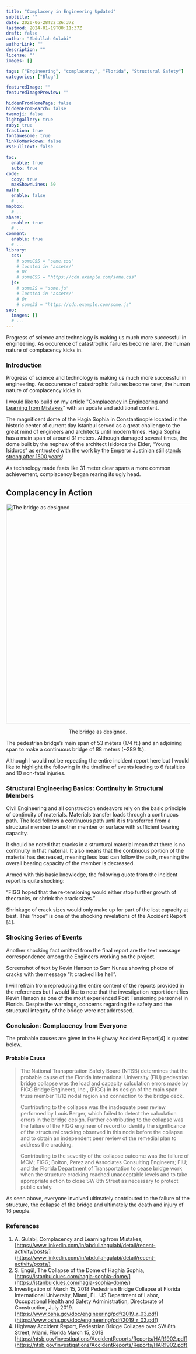 ```yaml
---
title: "Complaceny in Engineering Updated"
subtitle: ""
date: 2020-06-28T22:26:37Z
lastmod: 2024-01-19T00:11:37Z
draft: false
author: "Abdullah Gulabi"
authorLink: ""
description: ""
license: ""
images: []

tags: ["Engineering", "complacency", "Florida", "Structural Safety"]
categories: ["Blog"]

featuredImage: ""
featuredImagePreview: ""

hiddenFromHomePage: false
hiddenFromSearch: false
twemoji: false
lightgallery: true
ruby: true
fraction: true
fontawesome: true
linkToMarkdown: false
rssFullText: false

toc:
  enable: true
  auto: true
code:
  copy: true
  maxShownLines: 50
math:
  enable: false
  # ...
mapbox:
  # ...
share:
  enable: true
  # ...
comment:
  enable: true
  # ...
library:
  css:
    # someCSS = "some.css"
    # located in "assets/"
    # Or
    # someCSS = "https://cdn.example.com/some.css"
  js:
    # someJS = "some.js"
    # located in "assets/"
    # Or
    # someJS = "https://cdn.example.com/some.js"
seo:
  images: []
  # ...
---
```

Progress of science and technology is making us much more successful in engineering. As occurence of catastrophic failures become rarer, the human nature of complacency kicks in.

<!--more-->
### Introduction
Progress of science and technology is making us much more successful in engineering. As occurence of catastrophic failures become rarer, the human nature of complacency kicks in.

I would like to build on my article "[Complacency in Engineering and Learning from Mistakes](https://abdullah.gula.bi/blog/complacency-and-learning-from-mistakes)" with an update and additional content.

The magnificent dome of the Hagia Sophia in Constantinople located in the historic center of current day Istanbul served as a great challenge to the great mind of engineers and architects until modern times. Hagia Sophia has a main span of around 31 meters. Although damaged several times, the dome built by the nephew of the architect Isidoros the Elder, “Young Isidoros” as entrusted with the work by the Emperor Justinian still [stands strong after 1500 years](https://istanbulclues.com/hagia-sophia-dome/ )!

As technology made feats like 31 meter clear spans a more common achievement, complacency began rearing its ugly head. 

## Complacency in Action
<img src="https://abdullah.gula.bi/user/pages/02.blog/05.complaceny-in-engineering-updated/mainspan.png" alt="The bridge as designed" width="600"/>
<p align="center"> The bridge as designed. </p>

The pedestrian bridge’s main span of 53 meters (174 ft.) and an adjoining span to make a continuous bridge of 88 meters (~289 ft.).

Although I would not be repeating the entire incident report here but I would like to highlight the following in the timeline of events leading to 6 fatalities and 10 non-fatal injuries.

### Structural Engineering Basics: Continuity in Structural Members

Civil Engineering and all construction endeavors rely on the basic principle of continuity of materials. Materials transfer loads through a continuous path. The load follows a continuous path until it is transferred from a structural member to another member or surface with sufficient bearing capacity.

It should be noted that cracks in a structural material mean that there is no continuity in that material. It also means that the continuous portion of the material has decreased, meaning less load can follow the path, meaning the overall bearing capacity of the member is decreased.

Armed with this basic knowledge, the following quote from the incident report is quite shocking:

“FIGG hoped that the re-tensioning would either stop further growth of thecracks, or shrink the crack sizes.”

Shrinkage of crack sizes would only make up for part of the lost capacity at best. This “hope” is one of the shocking revelations of the Accident Report [4].

### Shocking Series of Events

Another shocking fact omitted from the final report are the text message correspondence among the Engineers working on the project.

Screenshot of text by Kevin Hanson to Sam Nunez showing photos of cracks with the message “It cracked like hell”.

I will refrain from reproducing the entire content of the reports provided in the references but I would like to note that the investigation report identifies Kevin Hanson as one of the most experienced Post Tensioning personnel in Florida. Despite the warnings, concerns regarding the safety and the structural integrity of the bridge were not addressed.

### Conclusion: Complacency from Everyone

The probable causes are given in the Highway Accident Report[4] is quoted below.

#### Probable Cause
> The National Transportation Safety Board (NTSB) determines that the probable cause of the Florida International University (FIU) pedestrian bridge collapse was the load and capacity calculation errors made by FIGG Bridge Engineers, Inc., (FIGG) in its design of the main span truss member 11/12 nodal region and connection to the bridge deck. 
> 
> Contributing to the collapse was the inadequate peer review performed by Louis Berger, which failed to detect the calculation errors in the bridge design. Further contributing to the collapse was the failure of the FIGG engineer of record to identify the significance of the structural cracking observed in this node before the collapse and to obtain an independent peer review of the remedial plan to address the cracking. 
> 
> Contributing to the severity of the collapse outcome was the failure of MCM; FIGG; Bolton, Perez and Associates Consulting Engineers; FIU; and the Florida Department of Transportation to cease bridge work when the structure cracking reached unacceptable levels and to take appropriate action to close SW 8th Street as necessary to protect public safety.

As seen above, everyone involved ultimately contributed to the failure of the structure, the collapse of the bridge and ultimately the death and injury of 16 people.

### References
1. A. Gulabi, Complacency and Learning from Mistakes, [https://www.linkedin.com/in/abdullahgulabi/detail/recent-activity/posts/](https://www.linkedin.com/in/abdullahgulabi/detail/recent-activity/posts/) 
2. S. Engül, The Collapse of the Dome of Haghia Sophia, [https://istanbulclues.com/hagia-sophia-dome/](https://istanbulclues.com/hagia-sophia-dome/) 
3. Investigation of March 15, 2018 Pedestrian Bridge Collapse at Florida International University, Miami, FL. US Department of Labor, Occupational Health and Safety Administration, Directorate of Construction, July 2019. [https://www.osha.gov/doc/engineering/pdf/2019_r_03.pdf](https://www.osha.gov/doc/engineering/pdf/2019_r_03.pdf) 
4. Highway Accident Report, Pedestrian Bridge Collapse over SW 8th Street, Miami, Florida March 15, 2018 [https://ntsb.gov/investigations/AccidentReports/Reports/HAR1902.pdf](https://ntsb.gov/investigations/AccidentReports/Reports/HAR1902.pdf)